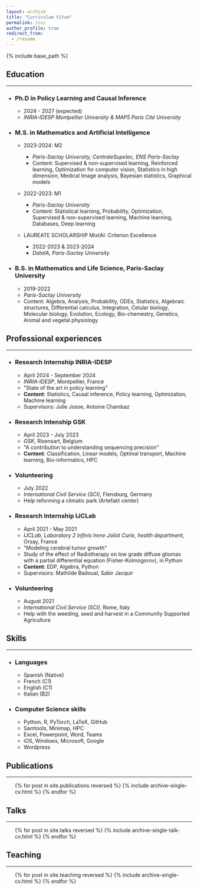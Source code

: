 ```yaml
---
layout: archive
title: "Curriculum Vitae"
permalink: /cv/
author_profile: true
redirect_from:
  - /resume
---
```


{% include base_path %}

## Education

---

* ### Ph.D in Policy Learning and Causal Inference
  * 2024 - 2027 (expected)
  * *INRIA-IDESP Montpellier University & MAP5 Paris Cité University*

* ### M.S. in Mathematics and Artificial Intelligence
  * 2023-2024: M2 
    * *Paris-Saclay University, CentraleSupelec, ENS Paris-Saclay*
    * Content: Supervised & non-supervised learning, Reinforced learning, Optimization for computer vision, Statistics in high dimension, Medical Image analysis, Bayesian statistics, Graphical models
  * 2022-2023: M1
    * *Paris-Saclay University*
    * Content: Statistical learning, Probability, Optimization, Supervised & non-supervised learning, Machine learning, Databases, Deep learning

  * LAUREATE SCHOLARSHIP MixtAI: Criterion Excellence 
    * 2022-2023 & 2023-2024
    * *DataIA, Paris-Saclay University*

* ### B.S. in Mathematics and Life Science, Paris-Saclay University
  * 2019-2022
  * *Paris-Saclay University*
  * Content: Algebra, Analysis, Probability, ODEs, Statistics, Algebraic structures, Differential calculus, Integration, Celular biology, Molecular biology, Evolution, Ecology, Bio-chemestry, Genetics, Animal and vegetal physiology


## Professional experiences

---

* ### Research Internship INRIA-IDESP
  * April 2024 - September 2024
  * *INRIA-IDESP*, Montpellier, France
  * "State of the art in policy learning"
  * **Content**: Statistics, Causal inference, Policy learning, Optimization, Machine learning
  * Supervisors: Julie Josse, Antoine Chambaz

* ### Research Intenship GSK
  * April 2023 - July 2023 
  * *GSK*, Rixensart, Belgium
  * "A contribution to understanding sequencing precision"
  * **Content**: Classification, Linear models, Optimal transport, Machine learning, Bio-informatics, HPC

* ### Volunteering
  * July 2022
  * *International Civil Service (SCI)*, Flensburg, Germany
  * Help reforming a climatic park (Artefakt center)

* ### Research Internship IJCLab
  * April 2021 - May 2021
  * *IJCLab, Laboratory 2 Infinis Irene Joliot Curie, health department*, Orsay, France
  * "Modeling cerebral tumor growth"
  * Study of the effect of Radiotherapy on low grade diffuse gliomas with a partial differential equation (Fisher-Kolmogorov), in Python
  * **Content**: EDP, Algebra, Python
  * Supervisors: Mathilde Badoual, Sabir Jacquir

* ### Volunteering
  * August 2021
  * *International Civil Service (SCI)*, Rome, Italy
  * Help with the weeding, seed and harvest in a Community Supported Agriculture
  
## Skills

---

* ### Languages
  * Spanish (Native)
  * French (C1)
  * English (C1)
  * Italian (B2)

* ### Computer Science skills
  * Python, R, PyTorch, LaTeX, GitHub
  * Samtools, Minimap, HPC
  * Excel, Powerpoint, Word, Teams
  * iOS, Windows, Microsoft, Google
  * Wordpress

## Publications

---

<ul>{% for post in site.publications reversed %}
    {% include archive-single-cv.html %}
  {% endfor %}</ul>
  
## Talks

--- 

  <ul>{% for post in site.talks reversed %}
    {% include archive-single-talk-cv.html  %}
  {% endfor %}</ul>
  
## Teaching

--- 

  <ul>{% for post in site.teaching reversed %}
    {% include archive-single-cv.html %}
  {% endfor %}</ul>